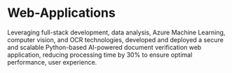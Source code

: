 # Web-Applications
Leveraging full-stack development, data analysis, Azure Machine Learning, computer vision, and OCR technologies, developed and deployed a secure and scalable Python-based AI-powered document verification web application, reducing processing time by 30% to ensure optimal performance, user experience.
